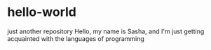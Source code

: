 # hello-world
just another repository
Hello, my name is Sasha, and I'm just getting acquainted with the languages of programming
